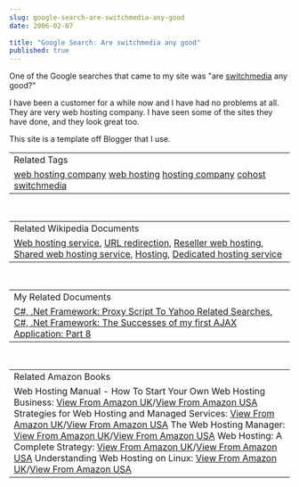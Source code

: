 ```yaml
---
slug: google-search-are-switchmedia-any-good
date: 2006-02-07
 
title: "Google Search: Are switchmedia any good"
published: true
---
```

One of the Google searches that came to my site was "are <a href="www.switchmedia.co.uk">switchmedia</a> any good?"<p />I have been a customer for a while now and I have had no problems at all.  They are very web hosting company.  I have seen some of the sites they have done, and they look great too.<p />This site is a template off Blogger that I use.<p /><table class="TechnoratiHead TagHeader">
<tr><td>Related Tags</td></tr>
<tr class="Technorati"><td>
<a href="http://www.kinlan.co.uk/tag/web%20hosting%20company" class="Tag" rel="tag">web hosting company</a> <a href="http://www.kinlan.co.uk/tag/web%20hosting" class="Tag" rel="tag">web hosting</a> <a href="http://www.kinlan.co.uk/tag/hosting%20company" class="Tag" rel="tag">hosting company</a> <a href="http://www.kinlan.co.uk/tag/cohost" class="Tag" rel="tag">cohost</a> <a href="http://www.kinlan.co.uk/tag/switchmedia" class="Tag" rel="tag">switchmedia</a>
</td></tr>
</table><br /><table class="TechnoratiHead TagHeader">
<tr><td>Related Wikipedia Documents</td></tr>
<tr class="Technorati"><td>
<a href="http://en.wikipedia.org/wiki/Web_hosting" class="Tag" rel="tag">Web hosting service</a>, <a href="http://en.wikipedia.org/wiki/URL_redirection" class="Tag" rel="tag">URL redirection</a>, <a href="http://en.wikipedia.org/wiki/Reseller_hosting" class="Tag" rel="tag">Reseller web hosting</a>, <a href="http://en.wikipedia.org/wiki/Virtual_host" class="Tag" rel="tag">Shared web hosting service</a>, <a href="http://en.wikipedia.org/wiki/Hosting" class="Tag" rel="tag">Hosting</a>, <a href="http://en.wikipedia.org/wiki/Dedicated_server" class="Tag" rel="tag">Dedicated hosting service</a>
</td></tr>
</table><br /><table class="TechnoratiHead TagHeader">
<tr><td>My Related Documents</td></tr>
<tr class="Technorati"><td>
<a href="http://www.kinlan.co.uk/2005/08/proxy-script-to-yahoo-related-searches.html" class="Tag" rel="tag">C#, .Net Framework: Proxy Script To Yahoo Related Searches</a>, <a href="http://www.kinlan.co.uk/2005/08/successes-of-my-first-ajax_112454500202465084.html" class="Tag" rel="tag">C#, .Net Framework: The Successes of my first AJAX Application: Part 8</a>
</td></tr>
</table><br /><table class="TechnoratiHead TagHeader">
<tr><td>Related Amazon Books</td></tr>
<tr class="Technorati"><td>Web Hosting Manual - How To Start Your Own Web Hosting Business: <a href="http://www.amazon.co.uk/exec/obidos/redirect?tag=cnetfra-21&amp;link_code=xm2&amp;camp=2025&amp;creative=165953&amp;path=http://www.amazon.co.uk/gp/redirect.html%253fASIN=1411608542%2526tag=cnetfra-21%2526lcode=xm2%2526cID=2025%2526ccmID=165953%2526location=/o/ASIN/1411608542%25253FSubscriptionId=0CM2PVF6VAHJQKW5G782" class="Tag" rel="tag">View From Amazon UK</a>/<a href="http://www.amazon.com/exec/obidos/redirect?tag=cnetfra-20&amp;link_code=xm2&amp;camp=2025&amp;creative=165953&amp;path=http://www.amazon.com/gp/redirect.html%253fASIN=1411608542%2526tag=cnetfra-20%2526lcode=xm2%2526cID=2025%2526ccmID=165953%2526location=/o/ASIN/1411608542%25253FSubscriptionId=0CM2PVF6VAHJQKW5G782" class="Tag" rel="tag">View From Amazon USA</a> Strategies for Web Hosting and Managed Services: <a href="http://www.amazon.co.uk/exec/obidos/redirect?tag=cnetfra-21&amp;link_code=xm2&amp;camp=2025&amp;creative=165953&amp;path=http://www.amazon.co.uk/gp/redirect.html%253fASIN=0471085782%2526tag=cnetfra-21%2526lcode=xm2%2526cID=2025%2526ccmID=165953%2526location=/o/ASIN/0471085782%25253FSubscriptionId=0CM2PVF6VAHJQKW5G782" class="Tag" rel="tag">View From Amazon UK</a>/<a href="http://www.amazon.com/exec/obidos/redirect?tag=cnetfra-20&amp;link_code=xm2&amp;camp=2025&amp;creative=165953&amp;path=http://www.amazon.com/gp/redirect.html%253fASIN=0471085782%2526tag=cnetfra-20%2526lcode=xm2%2526cID=2025%2526ccmID=165953%2526location=/o/ASIN/0471085782%25253FSubscriptionId=0CM2PVF6VAHJQKW5G782" class="Tag" rel="tag">View From Amazon USA</a> The Web Hosting Manager: <a href="http://www.amazon.co.uk/exec/obidos/redirect?tag=cnetfra-21&amp;link_code=xm2&amp;camp=2025&amp;creative=165953&amp;path=http://www.amazon.co.uk/gp/redirect.html%253fASIN=1411653149%2526tag=cnetfra-21%2526lcode=xm2%2526cID=2025%2526ccmID=165953%2526location=/o/ASIN/1411653149%25253FSubscriptionId=0CM2PVF6VAHJQKW5G782" class="Tag" rel="tag">View From Amazon UK</a>/<a href="http://www.amazon.com/exec/obidos/redirect?tag=cnetfra-20&amp;link_code=xm2&amp;camp=2025&amp;creative=165953&amp;path=http://www.amazon.com/gp/redirect.html%253fASIN=1411653149%2526tag=cnetfra-20%2526lcode=xm2%2526cID=2025%2526ccmID=165953%2526location=/o/ASIN/1411653149%25253FSubscriptionId=0CM2PVF6VAHJQKW5G782" class="Tag" rel="tag">View From Amazon USA</a> Web Hosting: A Complete Strategy: <a href="http://www.amazon.co.uk/exec/obidos/redirect?tag=cnetfra-21&amp;link_code=xm2&amp;camp=2025&amp;creative=165953&amp;path=http://www.amazon.co.uk/gp/redirect.html%253fASIN=0072132795%2526tag=cnetfra-21%2526lcode=xm2%2526cID=2025%2526ccmID=165953%2526location=/o/ASIN/0072132795%25253FSubscriptionId=0CM2PVF6VAHJQKW5G782" class="Tag" rel="tag">View From Amazon UK</a>/<a href="http://www.amazon.com/exec/obidos/redirect?tag=cnetfra-20&amp;link_code=xm2&amp;camp=2025&amp;creative=165953&amp;path=http://www.amazon.com/gp/redirect.html%253fASIN=0072132795%2526tag=cnetfra-20%2526lcode=xm2%2526cID=2025%2526ccmID=165953%2526location=/o/ASIN/0072132795%25253FSubscriptionId=0CM2PVF6VAHJQKW5G782" class="Tag" rel="tag">View From Amazon USA</a> Understanding Web Hosting on Linux: <a href="http://www.amazon.co.uk/exec/obidos/redirect?tag=cnetfra-21&amp;link_code=xm2&amp;camp=2025&amp;creative=165953&amp;path=http://www.amazon.co.uk/gp/redirect.html%253fASIN=1583470328%2526tag=cnetfra-21%2526lcode=xm2%2526cID=2025%2526ccmID=165953%2526location=/o/ASIN/1583470328%25253FSubscriptionId=0CM2PVF6VAHJQKW5G782" class="Tag" rel="tag">View From Amazon UK</a>/<a href="http://www.amazon.com/exec/obidos/redirect?tag=cnetfra-20&amp;link_code=xm2&amp;camp=2025&amp;creative=165953&amp;path=http://www.amazon.com/gp/redirect.html%253fASIN=1583470328%2526tag=cnetfra-20%2526lcode=xm2%2526cID=2025%2526ccmID=165953%2526location=/o/ASIN/1583470328%25253FSubscriptionId=0CM2PVF6VAHJQKW5G782" class="Tag" rel="tag">View From Amazon USA</a>
</td></tr>
</table>

